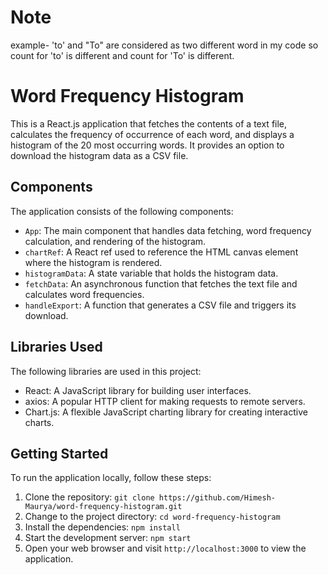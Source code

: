 # Note
example- 'to' and "To" are considered as two different word in my code so count for 'to' is different and count for 'To' is different.

# Word Frequency Histogram

This is a React.js application that fetches the contents of a text file, calculates the frequency of occurrence of each word, and displays a histogram of the 20 most occurring words. It provides an option to download the histogram data as a CSV file.

## Components

The application consists of the following components:

- `App`: The main component that handles data fetching, word frequency calculation, and rendering of the histogram.
- `chartRef`: A React ref used to reference the HTML canvas element where the histogram is rendered.
- `histogramData`: A state variable that holds the histogram data.
- `fetchData`: An asynchronous function that fetches the text file and calculates word frequencies.
- `handleExport`: A function that generates a CSV file and triggers its download.

## Libraries Used

The following libraries are used in this project:

- React: A JavaScript library for building user interfaces.
- axios: A popular HTTP client for making requests to remote servers.
- Chart.js: A flexible JavaScript charting library for creating interactive charts.

## Getting Started

To run the application locally, follow these steps:

1. Clone the repository: `git clone https://github.com/Himesh-Maurya/word-frequency-histogram.git`
2. Change to the project directory: `cd word-frequency-histogram`
3. Install the dependencies: `npm install` 
4. Start the development server: `npm start`
5. Open your web browser and visit `http://localhost:3000` to view the application.



